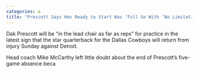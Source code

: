 ```yaml
---
categories: a
title: "Prescott Says Hes Ready to Start Was ‘Full Go With ‘No Limitations at Practice Thursday"
---
```


Dak Prescott will be &#8220;in the lead chair as far as reps&#8221; for practice in the latest sign that the star quarterback for the Dallas Cowboys will return from injury Sunday against Detroit.



Head coach Mike McCarthy left little doubt about the end of Prescott&#8217;s five-game absence beca